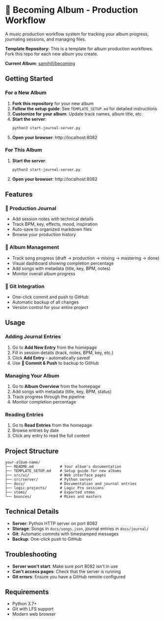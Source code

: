 # 🎵 Becoming Album - Production Workflow

A music production workflow system for tracking your album progress, journaling sessions, and managing files.

**Template Repository**: This is a template for album production workflows. Fork this repo for each new album you create.

**Current Album**: [samjhill/becoming](https://github.com/samjhill/becoming)

## Getting Started

### For a New Album
1. **Fork this repository** for your new album
2. **Follow the setup guide**: See `TEMPLATE_SETUP.md` for detailed instructions
3. **Customize for your album**: Update track names, album title, etc.
4. **Start the server**:
   ```bash
   python3 start-journal-server.py
   ```
5. **Open your browser**: http://localhost:8082

### For This Album
1. **Start the server**:
   ```bash
   python3 start-journal-server.py
   ```
2. **Open your browser**: http://localhost:8082

## Features

### 📝 Production Journal
- Add session notes with technical details
- Track BPM, key, effects, mood, inspiration
- Auto-save to organized markdown files
- Browse your production history

### 🎵 Album Management
- Track song progress (draft → production → mixing → mastering → done)
- Visual dashboard showing completion percentage
- Add songs with metadata (title, key, BPM, notes)
- Monitor overall album progress

### 💾 Git Integration
- One-click commit and push to GitHub
- Automatic backup of all changes
- Version control for your entire project

## Usage

### Adding Journal Entries
1. Go to **Add New Entry** from the homepage
2. Fill in session details (track, notes, BPM, key, etc.)
3. Click **Add Entry** - automatically saved!
4. Use **💾 Commit & Push** to backup to GitHub

### Managing Your Album
1. Go to **Album Overview** from the homepage
2. Add songs with metadata (title, key, BPM, status)
3. Track progress through the pipeline
4. Monitor completion percentage

### Reading Entries
1. Go to **Read Entries** from the homepage
2. Browse entries by date
3. Click any entry to read the full content

## Project Structure

```
your-album-name/
├── README.md            # Your album's documentation
├── TEMPLATE_SETUP.md    # Setup guide for new albums
├── src/ui/              # Web interface pages
├── src/server/          # Python server
├── docs/                # Documentation and journal entries
├── logic-projects/      # Logic Pro sessions
├── stems/               # Exported stems
└── bounces/             # Mixes and masters
```

## Technical Details

- **Server**: Python HTTP server on port 8082
- **Storage**: Songs in `docs/songs.json`, journal entries in `docs/journal/`
- **Git**: Automatic commits with timestamped messages
- **Backup**: One-click push to GitHub

## Troubleshooting

- **Server won't start**: Make sure port 8082 isn't in use
- **Can't access pages**: Check that the server is running
- **Git errors**: Ensure you have a GitHub remote configured

## Requirements

- Python 3.7+
- Git with LFS support
- Modern web browser